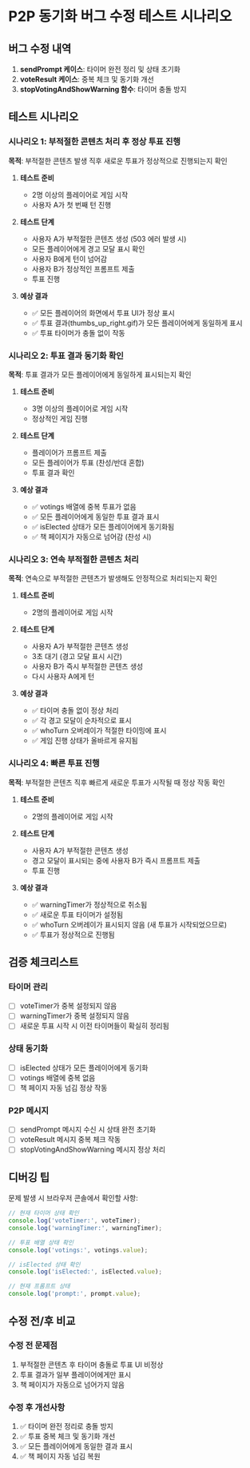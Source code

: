# P2P 동기화 버그 수정 테스트 시나리오

## 버그 수정 내역
1. **sendPrompt 케이스**: 타이머 완전 정리 및 상태 초기화
2. **voteResult 케이스**: 중복 체크 및 동기화 개선  
3. **stopVotingAndShowWarning 함수**: 타이머 충돌 방지

## 테스트 시나리오

### 시나리오 1: 부적절한 콘텐츠 처리 후 정상 투표 진행
**목적**: 부적절한 콘텐츠 발생 직후 새로운 투표가 정상적으로 진행되는지 확인

1. **테스트 준비**
   - 2명 이상의 플레이어로 게임 시작
   - 사용자 A가 첫 번째 턴 진행

2. **테스트 단계**
   - 사용자 A가 부적절한 콘텐츠 생성 (503 에러 발생 시)
   - 모든 플레이어에게 경고 모달 표시 확인
   - 사용자 B에게 턴이 넘어감
   - 사용자 B가 정상적인 프롬프트 제출
   - 투표 진행

3. **예상 결과**
   - ✅ 모든 플레이어의 화면에서 투표 UI가 정상 표시
   - ✅ 투표 결과(thumbs_up_right.gif)가 모든 플레이어에게 동일하게 표시
   - ✅ 투표 타이머가 충돌 없이 작동

### 시나리오 2: 투표 결과 동기화 확인
**목적**: 투표 결과가 모든 플레이어에게 동일하게 표시되는지 확인

1. **테스트 준비**
   - 3명 이상의 플레이어로 게임 시작
   - 정상적인 게임 진행

2. **테스트 단계**
   - 플레이어가 프롬프트 제출
   - 모든 플레이어가 투표 (찬성/반대 혼합)
   - 투표 결과 확인

3. **예상 결과**
   - ✅ votings 배열에 중복 투표가 없음
   - ✅ 모든 플레이어에게 동일한 투표 결과 표시
   - ✅ isElected 상태가 모든 플레이어에게 동기화됨
   - ✅ 책 페이지가 자동으로 넘어감 (찬성 시)

### 시나리오 3: 연속 부적절한 콘텐츠 처리
**목적**: 연속으로 부적절한 콘텐츠가 발생해도 안정적으로 처리되는지 확인

1. **테스트 준비**
   - 2명의 플레이어로 게임 시작

2. **테스트 단계**
   - 사용자 A가 부적절한 콘텐츠 생성
   - 3초 대기 (경고 모달 표시 시간)
   - 사용자 B가 즉시 부적절한 콘텐츠 생성
   - 다시 사용자 A에게 턴

3. **예상 결과**
   - ✅ 타이머 충돌 없이 정상 처리
   - ✅ 각 경고 모달이 순차적으로 표시
   - ✅ whoTurn 오버레이가 적절한 타이밍에 표시
   - ✅ 게임 진행 상태가 올바르게 유지됨

### 시나리오 4: 빠른 투표 진행
**목적**: 부적절한 콘텐츠 직후 빠르게 새로운 투표가 시작될 때 정상 작동 확인

1. **테스트 준비**
   - 2명의 플레이어로 게임 시작

2. **테스트 단계**
   - 사용자 A가 부적절한 콘텐츠 생성
   - 경고 모달이 표시되는 중에 사용자 B가 즉시 프롬프트 제출
   - 투표 진행

3. **예상 결과**
   - ✅ warningTimer가 정상적으로 취소됨
   - ✅ 새로운 투표 타이머가 설정됨
   - ✅ whoTurn 오버레이가 표시되지 않음 (새 투표가 시작되었으므로)
   - ✅ 투표가 정상적으로 진행됨

## 검증 체크리스트

### 타이머 관리
- [ ] voteTimer가 중복 설정되지 않음
- [ ] warningTimer가 중복 설정되지 않음
- [ ] 새로운 투표 시작 시 이전 타이머들이 확실히 정리됨

### 상태 동기화
- [ ] isElected 상태가 모든 플레이어에게 동기화
- [ ] votings 배열에 중복 없음
- [ ] 책 페이지 자동 넘김 정상 작동

### P2P 메시지
- [ ] sendPrompt 메시지 수신 시 상태 완전 초기화
- [ ] voteResult 메시지 중복 체크 작동
- [ ] stopVotingAndShowWarning 메시지 정상 처리

## 디버깅 팁

문제 발생 시 브라우저 콘솔에서 확인할 사항:
```javascript
// 현재 타이머 상태 확인
console.log('voteTimer:', voteTimer);
console.log('warningTimer:', warningTimer);

// 투표 배열 상태 확인
console.log('votings:', votings.value);

// isElected 상태 확인
console.log('isElected:', isElected.value);

// 현재 프롬프트 상태
console.log('prompt:', prompt.value);
```

## 수정 전/후 비교

### 수정 전 문제점
1. 부적절한 콘텐츠 후 타이머 충돌로 투표 UI 비정상
2. 투표 결과가 일부 플레이어에게만 표시
3. 책 페이지가 자동으로 넘어가지 않음

### 수정 후 개선사항
1. ✅ 타이머 완전 정리로 충돌 방지
2. ✅ 투표 중복 체크 및 동기화 개선
3. ✅ 모든 플레이어에게 동일한 결과 표시
4. ✅ 책 페이지 자동 넘김 복원

